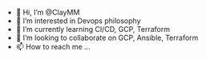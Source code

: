 - 👋 Hi, I’m @ClayMM
- 👀 I’m interested in Devops philosophy 
- 🌱 I’m currently learning CI/CD, GCP, Terraform 
- 💞️ I’m looking to collaborate on GCP, Ansible, Terraform
- 📫 How to reach me ...

<!---
ClayMM/ClayMM is a ✨ special ✨ repository because its `README.md` (this file) appears on your GitHub profile.
You can click the Preview link to take a look at your changes.
--->
